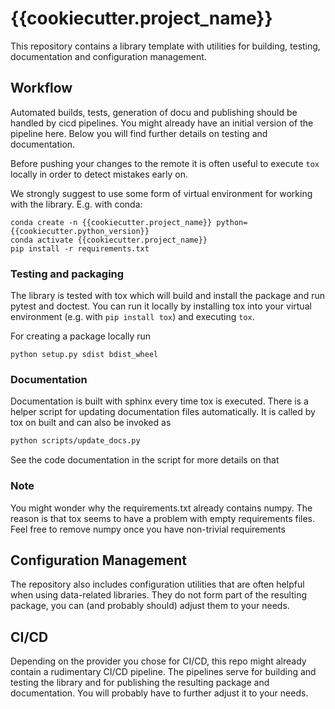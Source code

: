 # {{cookiecutter.project_name}}

This repository contains a library template with utilities for building, testing, documentation 
and configuration management.

## Workflow
Automated builds, tests, generation of docu and publishing should be handled by cicd pipelines. 
You might already have an initial version of the pipeline here. Below you will find further details on testing 
and documentation. 

Before pushing your changes to the remote it is often useful to execute `tox` locally in order to
detect mistakes early on.

We strongly suggest to use some form of virtual environment for working with the library. E.g. with conda:
```shell script
conda create -n {{cookiecutter.project_name}} python={{cookiecutter.python_version}}
conda activate {{cookiecutter.project_name}}
pip install -r requirements.txt
```

### Testing and packaging
The library is tested with tox which will build and install the package and run pytest and doctest. 
You can run it locally by installing tox into your virtual environment 
(e.g. with `pip install tox`) and executing `tox`. 

For creating a package locally run
```shell script
python setup.py sdist bdist_wheel
```

### Documentation
Documentation is built with sphinx every time tox is executed. 
There is a helper script for updating documentation files automatically. It is called by tox on built and can 
also be invoked as
```bash
python scripts/update_docs.py
```
See the code documentation in the script for more details on that

### Note
You might wonder why the requirements.txt already contains numpy. The reason is that tox seems to have a problem with empty
requirements files. Feel free to remove numpy once you have non-trivial requirements

## Configuration Management
The repository also includes configuration utilities that are often helpful when using data-related libraries. 
They do not form part of the resulting package, you can (and probably should) adjust them to your needs.

## CI/CD
Depending on the provider you chose for CI/CD, this repo might already contain a rudimentary CI/CD pipeline. 
The pipelines serve for building and testing the library and for publishing the resulting package and documentation.
You will probably have to further adjust it to your needs.
